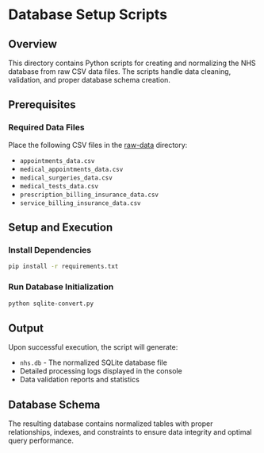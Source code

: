 # Database Setup Scripts

## Overview

This directory contains Python scripts for creating and normalizing the NHS database from raw CSV data files. The scripts handle data cleaning, validation, and proper database schema creation.

## Prerequisites

### Required Data Files

Place the following CSV files in the [raw-data](../raw-data/) directory:

- `appointments_data.csv`
- `medical_appointments_data.csv`
- `medical_surgeries_data.csv`
- `medical_tests_data.csv`
- `prescription_billing_insurance_data.csv`
- `service_billing_insurance_data.csv`

## Setup and Execution

### Install Dependencies

```bash
pip install -r requirements.txt
```

### Run Database Initialization

```bash
python sqlite-convert.py
```

## Output

Upon successful execution, the script will generate:

- `nhs.db` - The normalized SQLite database file
- Detailed processing logs displayed in the console
- Data validation reports and statistics

## Database Schema

The resulting database contains normalized tables with proper relationships, indexes, and constraints to ensure data integrity and optimal query performance.